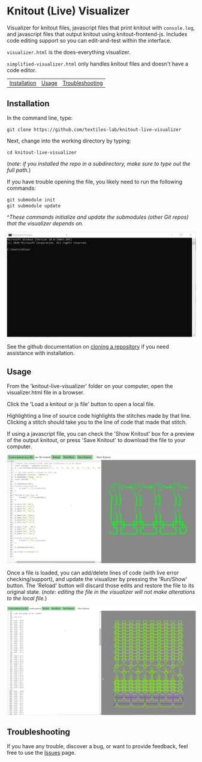 # Knitout (Live) Visualizer

Visualizer for knitout files, javascript files that print knitout with `console.log`, and javascript files that output knitout using knitout-frontend-js. Includes code editing support so you can edit-and-test within the interface.

`visualizer.html` is the does-everything visualizer.

`simplified-visualizer.html` only handles knitout files and doesn't have a code editor.

<table>
<tr><td><a href="#installation">Installation</a></td><td><a href="#usage">Usage</a></td><td><a href="#troubleshooting">Troubleshooting</a></td></tr>
</table>

## <a name="installation"></a>Installation

In the command line, type:
```console
git clone https://github.com/textiles-lab/knitout-live-visualizer
```
Next, change into the working directory by typing:
```console
cd knitout-live-visualizer
```
(*note: if you installed the repo in a subdirectory, make sure to type out the full path.*)

If you have trouble opening the file, you likely need to run the following commands:
```console
git submodule init
git submodule update
```
^*These commands initialize and update the submodules (other Git repos) that the visualizer depends on.*

![Demo Installation](demos/installation.gif)

See the github documentation on [cloning a repository](https://docs.github.com/en/free-pro-team@latest/github/creating-cloning-and-archiving-repositories/cloning-a-repository) if you need assistance with installation.

## <a name="usage"></a>Usage

From the 'knitout-live-visualizer' folder on your computer, open the visualizer.html file in a browser.

Click the 'Load a knitout or js file' button to open a local file.

Highlighting a line of source code highlights the stitches made by that line.
Clicking a stitch should take you to the line of code that made that stitch.

If using a javascript file, you can check the 'Show Knitout' box for a preview of the output knitout, or press 'Save Knitout' to download the file to your computer.

![Demo File Loading](demos/load-file.gif)

Once a file is loaded, you can add/delete lines of code (with live error checking/support), and update the visualizer by pressing the 'Run/Show' button. The 'Reload' button will discard those edits and restore the file to its original state. (*note: editing the file in the visualizer will not make alterations to the local file.*)

![Demo File Editing](demos/edit-file.gif)

## <a name="troubleshooting"></a>Troubleshooting
If you have any trouble, discover a bug, or want to provide feedback, feel free to use the [Issues](https://github.com/textiles-lab/knitout-live-visualizer/issues) page.

